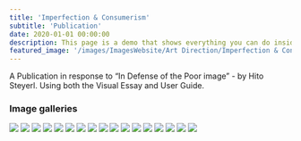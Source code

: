 ```yaml
---
title: 'Imperfection & Consumerism'
subtitle: 'Publication'
date: 2020-01-01 00:00:00
description: This page is a demo that shows everything you can do inside portfolio and blog posts.
featured_image: '/images/ImagesWebsite/Art Direction/Imperfection & Consumerism/Front-Cover.webp'
---
```


A Publication in response to “In Defense of the Poor image” - by Hito Steyerl. Using both the Visual Essay and User Guide.

### Image galleries

<div class="gallery" data-columns="1">
	<img src="/images/ImagesWebsite/Art Direction/Imperfection & Consumerism/Front-Cover.webp">
	<img src="/images/ImagesWebsite/Art Direction/Imperfection & Consumerism/Page-2-3.webp">
	<img src="/images/ImagesWebsite/Art Direction/Imperfection & Consumerism/Page-4-5.webp">
	<img src="/images/ImagesWebsite/Art Direction/Imperfection & Consumerism/Page-6-7.webp">
	<img src="/images/ImagesWebsite/Art Direction/Imperfection & Consumerism/Page-8-9.webp">
	<img src="/images/ImagesWebsite/Art Direction/Imperfection & Consumerism/Page-10-11.webp">
	<img src="/images/ImagesWebsite/Art Direction/Imperfection & Consumerism/Page-12-13.webp">
	<img src="/images/ImagesWebsite/Art Direction/Imperfection & Consumerism/Page-14-15.webp">
	<img src="/images/ImagesWebsite/Art Direction/Imperfection & Consumerism/Page-16-17.webp">
	<img src="/images/ImagesWebsite/Art Direction/Imperfection & Consumerism/Page-18-19.webp">
	<img src="/images/ImagesWebsite/Art Direction/Imperfection & Consumerism/Page-20-21.webp">
	<img src="/images/ImagesWebsite/Art Direction/Imperfection & Consumerism/Page-22-23.webp">
	<img src="/images/ImagesWebsite/Art Direction/Imperfection & Consumerism/Page-24-25.webp">
	<img src="/images/ImagesWebsite/Art Direction/Imperfection & Consumerism/Page-26-27.webp">
	<img src="/images/ImagesWebsite/Art Direction/Imperfection & Consumerism/Page-28-29.webp">
	<img src="/images/ImagesWebsite/Art Direction/Imperfection & Consumerism/Page-30-31.webp">
	<img src="/images/ImagesWebsite/Art Direction/Imperfection & Consumerism/Back-Cover.webp">
</div>


